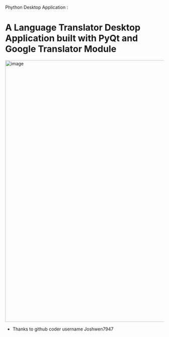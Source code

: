 Phython Desktop Application :
# A Language Translator Desktop Application built with PyQt and Google Translator Module

<img width="941" height="831" alt="image" src="https://github.com/user-attachments/assets/79b5ac6d-1f1c-4c2e-9a45-7049bf67d256" />



- Thanks to github coder username Joshwen7947 

